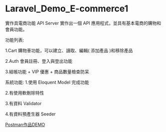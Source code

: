 # Laravel_Demo_E-commerce1
實作具電商功能 API Server
實作出一個 API 應用程式，並具有基本電商的購物和會員功能。

功能列表:

1.Cart 購物車功能，可以建立、讀取、編輯( 添加產品 )和移除產品

2.Auth 會員註冊、登入與登出功能

3.結帳功能 + VIP 優惠 + 商品數量檢查防呆

系統功能:
1.使用 Eloquent Model 完成功能

2.有使用軟刪除特性

3.有資料 Validator

4.有資料預產生器 Seeder

[Postman作品DEMO](https://youtu.be/DORqcH3Fl1c/ "link")
